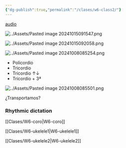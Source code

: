 ```yaml
---
{"dg-publish":true,"permalink":"/clases/w6-class2/"}
---
```



<div class="slide">

[audio](https://aulamhe.com/mod/resource/view.php?id=33919)

![../Assets/Pasted image 20241015091547.png](/img/user/Assets/Pasted%20image%2020241015091547.png)

</div>
<div class="slide">

![../Assets/Pasted image 20241015092058.png](/img/user/Assets/Pasted%20image%2020241015092058.png)

</div>
<div class="slide">

![../Assets/Pasted image 20241008085254.png](/img/user/Assets/Pasted%20image%2020241008085254.png)

</div>
<div class="slide">

- Policordio
- Tricordio
- Tricordio ↑↓
- Tricordio + 3ª

</div>
<div class="slide">

![../Assets/Pasted image 20241008085501.png](/img/user/Assets/Pasted%20image%2020241008085501.png)

¿Transportamos?

</div>
<div class="slide">

### Rhythmic dictation

</div>
<div class="slide">

[[Clases/W6-coro\|W6-coro]]

[[Clases/W6-ukelele1\|W6-ukelele1]]

[[Clases/W6-ukelele2\|W6-ukelele2]]

</div>